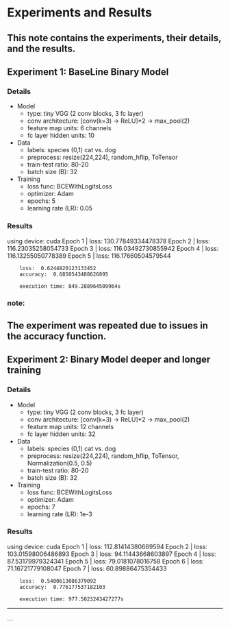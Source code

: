 # Experiments and Results
This note contains the experiments, their details, and the results.
---
## Experiment 1: BaseLine Binary Model
### Details
- Model
    - type: tiny VGG (2 conv blocks, 3 fc layer)
    - conv architecture: [conv(k=3) -> ReLU]*2 -> max_pool(2)
    - feature map units: 6 channels
    - fc layer hidden units: 10
- Data
    - labels: species (0,1) cat vs. dog
    - preprocess: resize(224,224), random_hflip, ToTensor
    - train-test ratio: 80-20
    - batch size (B): 32
- Training
    - loss func: BCEWithLogitsLoss
    - optimizer: Adam
    - epochs: 5
    - learning rate (LR): 0.05
### Results
using device: cuda
Epoch 1 | loss: 130.77849334478378
Epoch 2 | loss: 116.23035258054733
Epoch 3 | loss: 116.03492730855942
Epoch 4 | loss: 116.13255050778389
Epoch 5 | loss: 116.17660504579544

        loss:  0.6244820123133452
        accuracy:  0.6850543488626895

        execution time: 849.288964509964s
### note:
The experiment was repeated due to issues in the accuracy function.
---
## Experiment 2: Binary Model deeper and longer training
### Details
- Model
    - type: tiny VGG (2 conv blocks, 3 fc layer)
    - conv architecture: [conv(k=3) -> ReLU]*2 -> max_pool(2)
    - feature map units: 12 channels
    - fc layer hidden units: 32
- Data
    - labels: species (0,1) cat vs. dog
    - preprocess: resize(224,224), random_hflip, ToTensor, Normalization(0.5, 0.5)
    - train-test ratio: 80-20
    - batch size (B): 32
- Training
    - loss func: BCEWithLogitsLoss
    - optimizer: Adam
    - epochs: 7
    - learning rate (LR): 1e-3
### Results
using device: cuda
Epoch 1 | loss: 112.81414380669594
Epoch 2 | loss: 103.01598006486893
Epoch 3 | loss: 94.11443668603897
Epoch 4 | loss: 87.53179979324341
Epoch 5 | loss: 79.0181078016758
Epoch 6 | loss: 71.16721779108047
Epoch 7 | loss: 60.89886475354433

        loss:  0.5400613086379092   
        accuracy:  0.776177537182103

        execution time: 977.5023243427277s
---
...